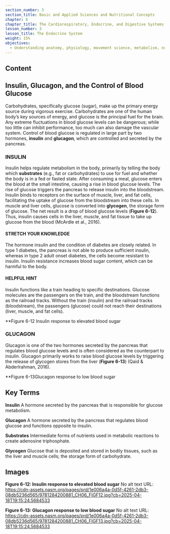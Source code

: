 ```yaml
---
section_number: 3
section_title: Basic and Applied Sciences and Nutritional Concepts
chapter: 6
chapter_title: The Cardiorespiratory, Endocrine, and Digestive Systems
lesson_number: 3
lesson_title: The Endocrine System
weight: 15%
objectives:
  - Understanding anatomy, physiology, movement science, metabolism, nutrition, and supplementation.
---
```


## Content
## Insulin, Glucagon, and the Control of Blood Glucose

Carbohydrates, specifically glucose (sugar), make up the primary energy source during vigorous exercise. Carbohydrates are one of the human body’s key sources of energy, and glucose is the principal fuel for the brain. Any extreme fluctuations in blood glucose levels can be dangerous; while too little can inhibit performance, too much can also damage the vascular system. Control of blood glucose is regulated in large part by two hormones, **insulin** and **glucagon**, which are controlled and secreted by the pancreas.

### INSULIN

Insulin helps regulate metabolism in the body, primarily by telling the body which **substrates** (e.g., fat or carbohydrates) to use for fuel and whether the body is in a fed or fasted state. After consuming a meal, glucose enters the blood at the small intestine, causing a rise in blood glucose levels. The rise of glucose triggers the pancreas to release insulin into the bloodstream. Insulin binds to receptors on the surface of muscle, liver, and fat cells, facilitating the uptake of glucose from the bloodstream into these cells. In muscle and liver cells, glucose is converted into **glycogen**, the storage form of glucose. The net result is a drop of blood glucose levels (**Figure 6-12**). Thus, insulin causes cells in the liver, muscle, and fat tissue to take up glucose from the blood (McArdle et al., 2016).

#### STRETCH YOUR KNOWLEDGE

The hormone insulin and the condition of diabetes are closely related. In type 1 diabetes, the pancreas is not able to produce sufficient insulin, whereas in type 2 adult onset diabetes, the cells become resistant to insulin. Insulin resistance increases blood sugar content, which can be harmful to the body.

#### HELPFUL HINT

Insulin functions like a train heading to specific destinations. Glucose molecules are the passengers on the train, and the bloodstream functions as the railroad tracks. Without the train (insulin) and the railroad tracks (bloodstream), the passengers (glucose) could not reach their destinations (liver, muscle, and fat cells).

**Figure 6-12 Insulin response to elevated blood sugar

### GLUCAGON

Glucagon is one of the two hormones secreted by the pancreas that regulates blood glucose levels and is often considered as the counterpart to insulin. Glucagon primarily works to raise blood glucose levels by triggering the release of glycogen stores from the liver (**Figure 6-13**) (Qaid & Abderlrahman, 2016).

**Figure 6-13Glucagon response to low blood sugar

## Key Terms

**Insulin**
A hormone secreted by the pancreas that is responsible for glucose metabolism.

**Glucagon**
A hormone secreted by the pancreas that regulates blood glucose and functions opposite to insulin.

**Substrates**
Intermediate forms of nutrients used in metabolic reactions to create adenosine triphosphate.

**Glycogen**
Glucose that is deposited and stored in bodily tissues, such as the liver and muscle cells; the storage form of carbohydrate.

## Images

**Figure 6-12: Insulin response to elevated blood sugar**
No alt text
URL: https://cdn-assets.nasm.org/pages/prd/1e006a4a-0d5f-4261-2db3-08db5236d565/9781284200881_CH06_FIGF12.jpg?cb=2025-04-18T19:15:24.5684533

**Figure 6-13: Glucagon response to low blood sugar**
No alt text
URL: https://cdn-assets.nasm.org/pages/prd/1e006a4a-0d5f-4261-2db3-08db5236d565/9781284200881_CH06_FIGF13.jpg?cb=2025-04-18T19:15:24.5684533